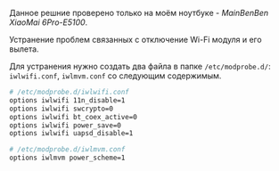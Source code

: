 Данное решние проверено только на моём ноутбуке - *MainBenBen XiaoMai 6Pro-E5100*.

Устранение проблем связанных с отключение Wi-Fi модуля и его вылета. 

Для устранения нужно создать два файла в папке `/etc/modprobe.d/`:  `iwlwifi.conf`, `iwlmvm.conf` со следующим содержимым.

```bash
# /etc/modprobe.d/iwlwifi.conf
options iwlwifi 11n_disable=1
options iwlwifi swcrypto=0
options iwlwifi bt_coex_active=0
options iwlwifi power_save=0
options iwlwifi uapsd_disable=1
```

```bash
# /etc/modprobe.d/iwlmvm.conf
options iwlmvm power_scheme=1
```
